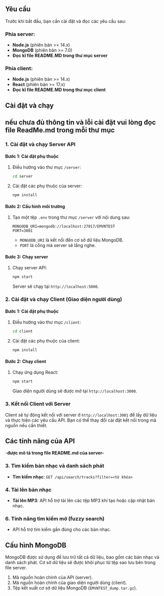 
## Yêu cầu

Trước khi bắt đầu, bạn cần cài đặt và đọc các yêu cầu sau:

### Phía server:
- **Node.js** (phiên bản >= 14.x)
- **MongoDB** (phiên bản >= 7.0)
- **Đọc kĩ file README.MD trong thư mục server**

### Phía client:
- **Node.js** (phiên bản >= 14.x)
- **React** (phiên bản >= 17.x)
-  **Đọc kĩ file README.MD trong thư mục client**


## Cài đặt và chạy
## nếu chưa đủ thông tin và lỗi cài đặt vui lòng đọc file ReadMe.md trong mỗi thư mục
### 1. Cài đặt và chạy Server API

#### Bước 1: Cài đặt phụ thuộc

1. Điều hướng vào thư mục `/server`:

    ```bash
    cd server
    ```

2. Cài đặt các phụ thuộc của server:

    ```bash
    npm install
    ```

#### Bước 2: Cấu hình môi trường

1. Tạo một tệp `.env` trong thư mục `/server` với nội dung sau:

    ```env
    MONGODB_URI=mongodb://localhost:27017/EMVNTEST
    PORT=3001
    ```

   - `MONGODB_URI` là kết nối đến cơ sở dữ liệu MongoDB.
   - `PORT` là cổng mà server sẽ lắng nghe.

#### Bước 3: Chạy server

1. Chạy server API:

    ```bash
    npm start
    ```

   Server sẽ chạy tại `http://localhost:5000`.

### 2. Cài đặt và chạy Client (Giao diện người dùng)

#### Bước 1: Cài đặt phụ thuộc

1. Điều hướng vào thư mục `/client`:

    ```bash
    cd client
    ```

2. Cài đặt các phụ thuộc của client:

    ```bash
    npm install
    ```

#### Bước 2: Chạy client

1. Chạy ứng dụng React:

    ```bash
    npm start
    ```

   Giao diện người dùng sẽ được mở tại `http://localhost:3000`.

### 3. Kết nối Client với Server

Client sẽ tự động kết nối với server ở `http://localhost:3001` để lấy dữ liệu và thực hiện các yêu cầu API. Bạn có thể thay đổi cài đặt kết nối trong mã nguồn nếu cần thiết.

## Các tính năng của API
-**được mô tả trong file README.md của server-**

### 3. Tìm kiếm bản nhạc và danh sách phát
- **Tìm kiếm nhạc**: `GET /api/search/tracks?filter=<từ khóa>`

### 4. Tải lên bản nhạc
- **Tải lên MP3**: API hỗ trợ tải lên các tệp MP3 khi tạo hoặc cập nhật bản nhạc.

### 6. Tính năng tìm kiếm mờ (fuzzy search)
- API hỗ trợ tìm kiếm gần đúng cho các bản nhạc.

## Cấu hình MongoDB

MongoDB được sử dụng để lưu trữ tất cả dữ liệu, bao gồm các bản nhạc và danh sách phát. Cơ sở dữ liệu sẽ được khôi phục từ tệp sao lưu bên trong file server.


1. Mã nguồn hoàn chỉnh của API (server).
2. Mã nguồn hoàn chỉnh của giao diện người dùng (client).
3. Tệp kết xuất cơ sở dữ liệu MongoDB (`EMVNTEST_dump.tar.gz`).



